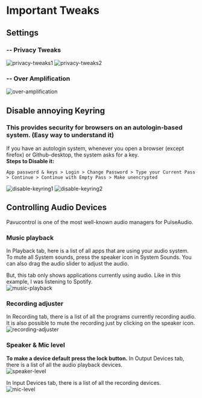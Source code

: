 # Important Tweaks
## Settings
### -- Privacy Tweaks
![privacy-tweaks1](https://i.imgur.com/RNgA0vI.png)
![privacy-tweaks2](https://i.imgur.com/Aj3OupA.png)
### -- Over Amplification
![over-amplification](https://i.imgur.com/AIvJc4i.png)
## Disable annoying Keyring
### This provides security for browsers on an autologin-based system. (Easy way to understand it)
If you have an autologin system, whenever you open a browser (except firefox) or Github-desktop, the system asks for a key.  
**Steps to Disable it:**
```
App password & keys > Login > Change Password > Type your Current Pass > Continue > Continue with Empty Pass > Make unencrypted
```
![disable-keyring1](https://i.imgur.com/vvbqR7b.png)
![disable-keyring2](https://i.imgur.com/lzxb68t.png) 

## Controlling Audio Devices
Pavucontrol is one of the most well-known audio managers for PulseAudio.

### Music playback
In Playback tab, here is a list of all apps that are using your audio system.  To mute all System sounds, press the speaker icon in System Sounds. You can also drag the audio slider to adjust the audio. 

But, this tab only shows applications currently using audio. Like in this example, I was listening to Spotify.  
![music-playback](https://i.imgur.com/nI1snJV.png)

### Recording adjuster
In Recording tab, there is a list of all the programs currently recording audio. It is also possible to mute the recording just by clicking on the speaker icon.  
![recording-adjuster](https://i.imgur.com/zR8otA3.png)

### Speaker & Mic level
**To make a device default press the lock button.** 
In Output Devices tab, there is a list of all the audio playback devices.   
![speaker-level](https://i.imgur.com/n3cAra1.png)  

In Input Devices tab, there is a list of all the recording devices.  
![mic-level](https://i.imgur.com/0zPqxSU.png)
